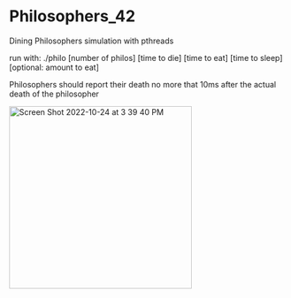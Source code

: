 # Philosophers_42
Dining Philosophers simulation with pthreads


run with:
./philo [number of philos] [time to die] [time to eat] [time to sleep] [optional: amount to eat]

Philosophers should report their death no more that 10ms after the actual death of the philosopher

<img width="330" alt="Screen Shot 2022-10-24 at 3 39 40 PM" src="https://user-images.githubusercontent.com/26721576/197517825-e060c7d1-cb2d-4474-89a8-d67aa41ef374.png">

